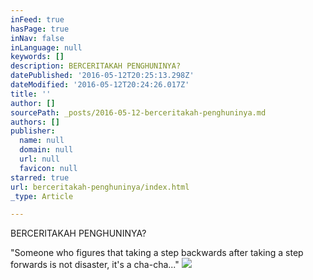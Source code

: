 ```yaml
---
inFeed: true
hasPage: true
inNav: false
inLanguage: null
keywords: []
description: BERCERITAKAH PENGHUNINYA?
datePublished: '2016-05-12T20:25:13.298Z'
dateModified: '2016-05-12T20:24:26.017Z'
title: ''
author: []
sourcePath: _posts/2016-05-12-berceritakah-penghuninya.md
authors: []
publisher:
  name: null
  domain: null
  url: null
  favicon: null
starred: true
url: berceritakah-penghuninya/index.html
_type: Article

---
```

BERCERITAKAH PENGHUNINYA?

"Someone who figures that taking a step backwards after taking a step forwards is not disaster, it's a cha-cha..."
![](https://the-grid-user-content.s3-us-west-2.amazonaws.com/7c9a0b55-dd44-4f70-9076-c2b1cbdc70e9.jpg)